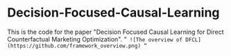 # Decision-Focused-Causal-Learning
This is the code for the paper "Decision Focused Causal Learning for Direct Counterfactual Marketing Optimization".
“`
   ![The overview of DFCL](https://github.com/framework_overview.png)
   “`
